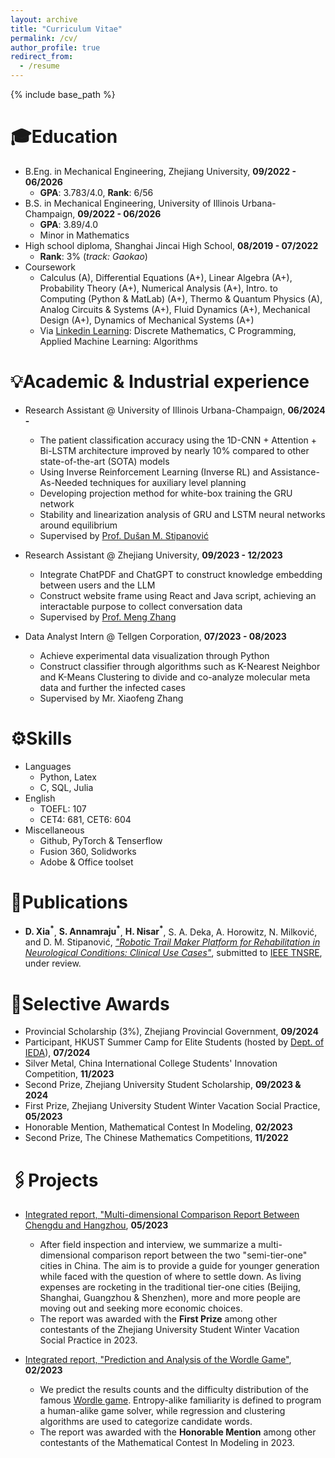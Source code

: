 ```yaml
---
layout: archive
title: "Curriculum Vitae"
permalink: /cv/
author_profile: true
redirect_from:
  - /resume
---
```


{% include base_path %}

🎓️Education
======
* B.Eng. in Mechanical Engineering, Zhejiang University, **09/2022 - 06/2026**
  * **GPA**: 3.783/4.0, **Rank**: 6/56 
* B.S. in Mechanical Engineering, University of Illinois Urbana-Champaign, **09/2022 - 06/2026**
  * **GPA**: 3.89/4.0
  * Minor in Mathematics
* High school diploma, Shanghai Jincai High School, **08/2019 - 07/2022**
  * **Rank**: 3% (*track: Gaokao*)
* Coursework
  * Calculus (A), Differential Equations (A+), Linear Algebra (A+), Probability Theory (A+), Numerical Analysis (A+), Intro. to Computing (Python & MatLab) (A+), Thermo & Quantum Physics (A), Analog Circuits & Systems (A+), Fluid Dynamics (A+), Mechanical Design (A+), Dynamics of Mechanical Systems (A+)
  * Via [Linkedin Learning](https://www.linkedin.com/learning/browse/business): Discrete Mathematics, C Programming, Applied Machine Learning: Algorithms 

💡Academic & Industrial experience
======
* Research Assistant @ University of Illinois Urbana-Champaign, **06/2024 -** 
  * The patient classification accuracy using the 1D-CNN + Attention + Bi-LSTM architecture improved by nearly 10% compared to other state-of-the-art (SOTA) models
  * Using Inverse Reinforcement Learning (Inverse RL) and Assistance-As-Needed techniques for auxiliary level planning
  * Developing projection method for white-box training the GRU network
  * Stability and linearization analysis of GRU and LSTM neural networks around equilibrium
  * Supervised by [Prof. Dušan M. Stipanović](https://ise.illinois.edu/directory/profile/dusan)

* Research Assistant @ Zhejiang University, **09/2023 - 12/2023**
  * Integrate ChatPDF and ChatGPT to construct knowledge embedding between users and the LLM
  * Construct website frame using React and Java script, achieving an interactable purpose to collect conversation data
  * Supervised by [Prof. Meng Zhang](https://zjui.intl.zju.edu.cn/en/node/1651)

* Data Analyst Intern @ Tellgen Corporation, **07/2023 - 08/2023**
  * Achieve experimental data visualization through Python
  * Construct classifier through algorithms such as K-Nearest Neighbor and K-Means Clustering to divide and co-analyze molecular meta data and further the infected cases
  * Supervised by Mr. Xiaofeng Zhang
  
⚙️Skills
======
* Languages
  * Python, Latex
  * C, SQL, Julia
* English 
  * TOEFL: 107
  * CET4: 681, CET6: 604
* Miscellaneous
  * Github, PyTorch & Tenserflow
  * Fusion 360, Solidworks
  * Adobe & Office toolset

📜Publications
======
* **D. Xia<sup>*</sup>**, **S. Annamraju<sup>*</sup>**, **H. Nisar<sup>*</sup>**, S. A. Deka, A. Horowitz, N. Milković, and D. M. Stipanović, [*"Robotic Trail Maker Platform for Rehabilitation in Neurological Conditions: Clinical Use Cases"*](https://arxiv.org/pdf/2504.19230), submitted to [IEEE TNSRE](https://www.embs.org/tnsre/), under review.
 
🔖Selective Awards
======
* Provincial Scholarship (3%), Zhejiang Provincial Government, **09/2024**
* Participant, HKUST Summer Camp for Elite Students (hosted by [Dept. of IEDA](https://ieda.ust.hk/eng/index.php)), **07/2024**
* Silver Metal, China International College Students' Innovation Competition, **11/2023**
* Second Prize, Zhejiang University Student Scholarship, **09/2023 & 2024**
* First Prize, Zhejiang University Student Winter Vacation Social Practice, **05/2023**
* Honorable Mention, Mathematical Contest In Modeling, **02/2023**
* Second Prize, The Chinese Mathematics Competitions, **11/2022**
  
🖇️Projects
======
* [Integrated report, "Multi-dimensional Comparison Report Between Chengdu and Hangzhou](https://dyxia1241.github.io/files/Report_Chengdu%26Hangzhou.pdf), **05/2023**
  * After field inspection and interview, we summarize a multi-dimensional comparison report between the two "semi-tier-one" cities in China. The aim is to provide a guide for younger generation while faced with the question of where to settle down. As living expenses are rocketing in the traditional tier-one cities (Beijing, Shanghai, Guangzhou & Shenzhen), more and more people are moving out and seeking more economic choices.
  * The report was awarded with the **First Prize** among other contestants of the Zhejiang University Student Winter Vacation Social Practice in 2023.
 
* [Integrated report, "Prediction and Analysis of the Wordle Game"](https://dyxia1241.github.io/files/Wordle%20Game%20Prediction.pdf), **02/2023**
  * We predict the results counts and the difficulty distribution of the famous [Wordle game](https://www.nytimes.com/games/wordle/index.html). Entropy-alike familiarity is defined to program a human-alike game solver, while regression and clustering algorithms are used to categorize candidate words.
  * The report was awarded with the **Honorable Mention** among other contestants of the Mathematical Contest In Modeling in 2023.
